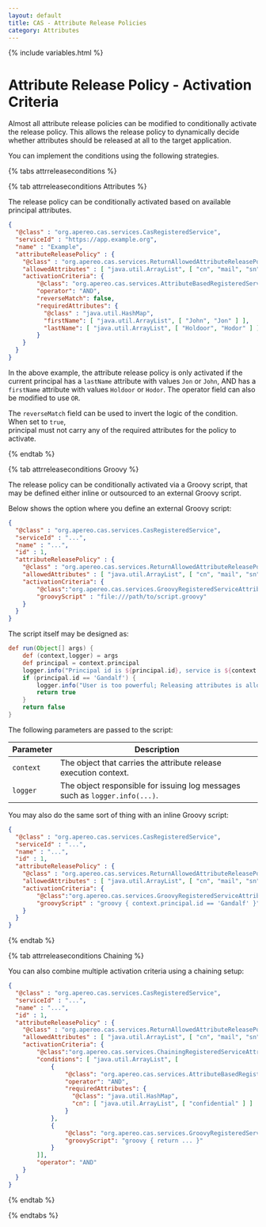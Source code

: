 ```yaml
---
layout: default
title: CAS - Attribute Release Policies
category: Attributes
---
```


{% include variables.html %}

# Attribute Release Policy - Activation Criteria

Almost all attribute release policies can be modified to conditionally activate the release policy. This allows the
release policy to dynamically decide whether attributes should be released at all to the target application.

You can implement the conditions using the following strategies.
        
{% tabs attrreleaseconditions %}

{% tab attrreleaseconditions Attributes %}

The release policy can be conditionally activated based on available principal attributes.

```json
{
  "@class" : "org.apereo.cas.services.CasRegisteredService",
  "serviceId" : "https://app.example.org",
  "name" : "Example",
  "attributeReleasePolicy" : {
    "@class" : "org.apereo.cas.services.ReturnAllowedAttributeReleasePolicy",
    "allowedAttributes" : [ "java.util.ArrayList", [ "cn", "mail", "sn" ] ],
    "activationCriteria": {
        "@class": "org.apereo.cas.services.AttributeBasedRegisteredServiceAttributeReleaseActivationCriteria",
        "operator": "AND",
        "reverseMatch": false,
        "requiredAttributes": {
          "@class" : "java.util.HashMap",
          "firstName": [ "java.util.ArrayList", [ "John", "Jon" ] ],
          "lastName": [ "java.util.ArrayList", [ "Holdoor", "Hodor" ] ]
        }
    }
  }
}
```

In the above example, the attribute release policy is only activated if the current 
principal has a `lastName` attribute with values `Jon` or `John`, AND has a `firstName` attribute 
with values `Holdoor` or `Hodor`. The operator field can also be modified to use `OR`.
    
The `reverseMatch` field can be used to invert the logic of the condition. When set to `true`,   
principal must not carry any of the required attributes for the policy to activate.

{% endtab %}

{% tab attrreleaseconditions Groovy %}

The release policy can be conditionally activated via a Groovy script, that may be defined either inline
or outsourced to an external Groovy script.

Below shows the option where you define an external Groovy script:

```json
{
  "@class" : "org.apereo.cas.services.CasRegisteredService",
  "serviceId" : "...",
  "name" : "...",
  "id" : 1,
  "attributeReleasePolicy" : {
    "@class" : "org.apereo.cas.services.ReturnAllowedAttributeReleasePolicy",
    "allowedAttributes" : [ "java.util.ArrayList", [ "cn", "mail", "sn" ] ],
    "activationCriteria": {
        "@class":"org.apereo.cas.services.GroovyRegisteredServiceAttributeReleaseActivationCriteria",
        "groovyScript" : "file:///path/to/script.groovy"
    }
  }
}
```

The script itself may be designed as:

```groovy
def run(Object[] args) {
    def (context,logger) = args
    def principal = context.principal
    logger.info("Principal id is ${principal.id}, service is ${context.service}")
    if (principal.id == 'Gandalf') {
        logger.info("User is too powerful; Releasing attributes is allowed")
        return true
    }
    return false
}
```

The following parameters are passed to the script:

| Parameter | Description                                                                 |
|-----------|-----------------------------------------------------------------------------|
| `context` | The object that carries the attribute release execution context.            |
| `logger`  | The object responsible for issuing log messages such as `logger.info(...)`. |


You may also do the same sort of thing with an inline Groovy script:

```json
{
  "@class" : "org.apereo.cas.services.CasRegisteredService",
  "serviceId" : "...",
  "name" : "...",
  "id" : 1,
  "attributeReleasePolicy" : {
    "@class" : "org.apereo.cas.services.ReturnAllowedAttributeReleasePolicy",
    "allowedAttributes" : [ "java.util.ArrayList", [ "cn", "mail", "sn" ] ],
    "activationCriteria": {
        "@class":"org.apereo.cas.services.GroovyRegisteredServiceAttributeReleaseActivationCriteria",
        "groovyScript" : "groovy { context.principal.id == 'Gandalf' }"
    }
  }
}
```

{% endtab %}

{% tab attrreleaseconditions Chaining %}

You can also combine multiple activation criteria using a chaining setup:

```json
{
  "@class" : "org.apereo.cas.services.CasRegisteredService",
  "serviceId" : "...",
  "name" : "...",
  "id" : 1,
  "attributeReleasePolicy" : {
    "@class" : "org.apereo.cas.services.ReturnAllowedAttributeReleasePolicy",
    "allowedAttributes" : [ "java.util.ArrayList", [ "cn", "mail", "sn" ] ],
    "activationCriteria": {
        "@class":"org.apereo.cas.services.ChainingRegisteredServiceAttributeReleaseActivationCriteria",
        "conditions": [ "java.util.ArrayList", [
            {
                "@class": "org.apereo.cas.services.AttributeBasedRegisteredServiceAttributeReleaseActivationCriteria",
                "operator": "AND",
                "requiredAttributes": {
                  "@class": "java.util.HashMap",
                  "cn": [ "java.util.ArrayList", [ "confidential" ] ]
                }
            },
            {
                "@class": "org.apereo.cas.services.GroovyRegisteredServiceAttributeReleaseActivationCriteria",
                "groovyScript": "groovy { return ... }"
            }
        ]],
        "operator": "AND"
    }
  }
}
```

{% endtab %}

{% endtabs %}


